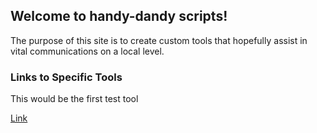 ## Welcome to handy-dandy scripts!

The purpose of this site is to create custom tools that hopefully assist in vital communications on a local level.

### Links to Specific Tools

This would be the first test tool

<a href="forms/template/index.html">Link</a>

